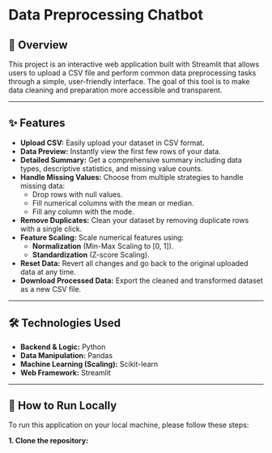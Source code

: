 # Data Preprocessing Chatbot

## 📖 Overview

This project is an interactive web application built with Streamlit that allows users to upload a CSV file and perform common data preprocessing tasks through a simple, user-friendly interface. The goal of this tool is to make data cleaning and preparation more accessible and transparent.

---

## ✨ Features

- **Upload CSV:** Easily upload your dataset in CSV format.
- **Data Preview:** Instantly view the first few rows of your data.
- **Detailed Summary:** Get a comprehensive summary including data types, descriptive statistics, and missing value counts.
- **Handle Missing Values:** Choose from multiple strategies to handle missing data:
  - Drop rows with null values.
  - Fill numerical columns with the mean or median.
  - Fill any column with the mode.
- **Remove Duplicates:** Clean your dataset by removing duplicate rows with a single click.
- **Feature Scaling:** Scale numerical features using:
  - **Normalization** (Min-Max Scaling to [0, 1]).
  - **Standardization** (Z-score Scaling).
- **Reset Data:** Revert all changes and go back to the original uploaded data at any time.
- **Download Processed Data:** Export the cleaned and transformed dataset as a new CSV file.

---

## 🛠️ Technologies Used

- **Backend & Logic:** Python
- **Data Manipulation:** Pandas
- **Machine Learning (Scaling):** Scikit-learn
- **Web Framework:** Streamlit

---

## 🚀 How to Run Locally

To run this application on your local machine, please follow these steps:

**1. Clone the repository:**
